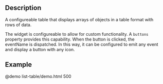 <!--

@module {can.Component} list-table <list-table />
@parent geocola.components

-->

## Description
A configureable table that displays arrays of objects in a table format with rows of data.

The widget is configureable to allow for custom functionality. A `buttons` property provides this capability. When the button is clicked, the eventName is dispatched. In this way, it can be configured to emit any event and display a button with any icon.

## Example

@demo list-table/demo.html 500
